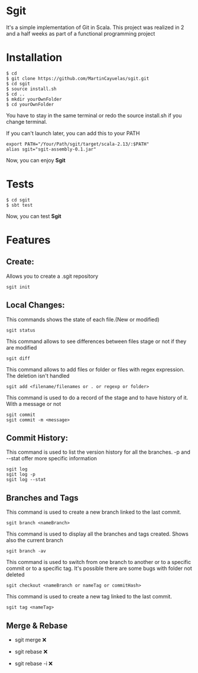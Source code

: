 #  Sgit
It's a simple implementation of Git in Scala. This project was realized in 2 and a half weeks as part of a functional programming project
 

#  Installation

```shell script
$ cd
$ git clone https://github.com/MartinCayuelas/sgit.git
$ cd sgit
$ source install.sh
$ cd ..
$ mkdir yourOwnFolder
$ cd yourOwnFolder
```
You have to stay in the same terminal or redo the source install.sh if you change terminal.

If you can't launch later, you can add this to your PATH 
  ```shell script
  export PATH="/Your/Path/sgit/target/scala-2.13/:$PATH"
  alias sgit="sgit-assembly-0.1.jar"
```

Now, you can enjoy **Sgit**

#  Tests

```shell script
$ cd sgit
$ sbt test
```
Now, you can test **Sgit**
# Features

## Create:

Allows you to create a .sgit repository
```shell script
sgit init
``` 
    
## Local Changes:

This commands shows the state of each file.(New or modified)
```shell script
sgit status
``` 
This command allows to see differences between files stage or not if they are modified

```shell script
sgit diff
``` 
This command allows to add files or folder or files with regex expression. The deletion isn't handled
```shell script
sgit add <filename/filenames or . or regexp or folder>
```     

This command is used to do a record of the stage and to have history of it. With a message or not
```shell script
sgit commit 
sgit commit -m <message>
```     
        
    
## Commit History:
    
This command is used to list the version history for all the branches.
-p and --stat offer more specific information
```shell script
sgit log
sgit log -p
sgit log --stat
```     

## Branches and Tags
    
This command is used to create a new branch linked to the last commit.
```shell script
sgit branch <nameBranch>
``` 
This command is used to display all the branches and tags created. Shows also the current branch 
```shell script
sgit branch -av
``` 
  
This command is used to switch from one branch to another or to a specific commit or to a specific tag. It's possible there are some bugs with folder not deleted
```shell script
sgit checkout <nameBranch or nameTag or commitHash>
``` 
 
This command is used to create a new tag linked to the last commit.
```shell script
sgit tag <nameTag>
``` 
      
## Merge & Rebase
    

-   sgit merge <branch>  ❌
    
-   sgit rebase <branch> ❌
    
-   sgit rebase -i <commit hash or banch name> ❌
